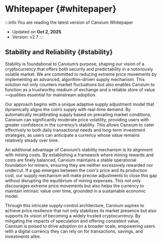 # Whitepaper {#whitepaper}

:::info You are reading the latest version of Canxium Whitepaper

- Updated on **Oct 2, 2025**.
- Version: v2.7
  :::
  
## Stability and Reliability {#stability}

Stability is foundational to Canxium’s purpose, shaping our vision of a cryptocurrency that offers both security and predictability in a notoriously volatile market. We are committed to reducing extreme price movements by implementing an advanced, algorithm-driven supply mechanism. This solution not only counters market fluctuations but also enables Canxium to function as a trustworthy medium of exchange and a reliable store of value—qualities essential for mainstream adoption.

Our approach begins with a unique adaptive supply adjustment model that dynamically aligns the coin’s supply with real-time demand. By automatically recalibrating supply based on prevailing market conditions, Canxium can significantly moderate price volatility, providing users with greater confidence in the currency’s stability. This allows Canxium to cater effectively to both daily transactional needs and long-term investment strategies, as users can anticipate a currency whose value remains relatively steady over time.

An additional advantage of Canxium’s stability mechanism is its alignment with mining costs. By establishing a framework where mining rewards and costs are finely balanced, Canxium maintains a stable operational foundation for miners, ensuring they are neither excessively rewarded nor undercut. If a gap emerges between the coin's price and its production cost, our supply mechanism will make precise adjustments to close this gap without disrupting the equilibrium of mining expenses. This not only discourages extreme price movements but also helps the currency to maintain intrinsic value over time, grounded in a sustainable economic model.

Through this intricate supply-control architecture, Canxium aspires to achieve price resilience that not only stabilizes its market presence but also supports its vision of becoming a widely trusted cryptocurrency. By mitigating the impacts of speculation and offering consistent value, Canxium is poised to drive adoption on a broader scale, empowering users with a digital currency they can rely on for transactions, savings, and investments alike.
